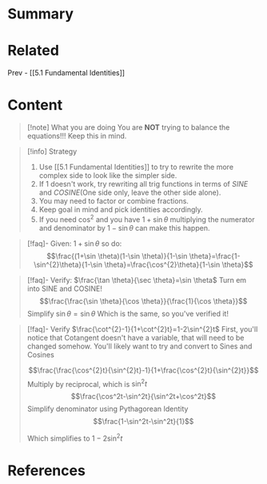 # Summary
# Related
Prev - [[5.1 Fundamental Identities]]
# Content

>[!note] What you are doing
>You are __NOT__ trying to balance the equations!!! Keep this in mind.

>[!info] Strategy
>1. Use [[5.1 Fundamental Identities]] to try to rewrite the more complex side to look like the simpler side.
>2. If 1 doesn't work, try rewriting all trig functions in terms of _SINE_ and _COSINE_(One side only, leave the other side alone).
>3. You may need to factor or combine fractions.
>4. Keep goal in mind and pick identities accordingly.
>5. If you need $\cos^{2}$ and you have $1+\sin \theta$ multiplying the numerator and denominator by $1-\sin \theta$ can make this happen.

>[!faq]- Given: $1+\sin \theta$ so do:
>$$\frac{(1+\sin \theta)(1-\sin \theta)}{1-\sin \theta}=\frac{1-\sin^{2}\theta}{1-\sin \theta}=\frac{\cos^{2}\theta}{1-\sin \theta}$$

>[!faq]- Verify: $\frac{\tan \theta}{\sec \theta}=\sin \theta$
>Turn em into SINE and COSINE!
>$$\frac{\frac{\sin \theta}{\cos \theta}}{\frac{1}{\cos \theta}}$$Simplify
>$\sin \theta=\sin \theta$ Which is the same, so you've verified it!

>[!faq]- Verify $\frac{\cot^{2}-1}{1+\cot^{2}t}=1-2\sin^{2}t$
>First, you'll notice that Cotangent doesn't have a variable, that will need to be changed somehow.
>You'll likely want to try and convert to Sines and Cosines
>
>$$\frac{\frac{\cos^{2}t}{\sin^{2}t}-1}{1+\frac{\cos^{2}t}{\sin^{2}t}}$$
>Multiply by reciprocal, which is $\sin^{2}t$
>$$\frac{\cos^2t-\sin^2t}{\sin^2t+\cos^2t}$$
>Simplify denominator using Pythagorean Identity
>$$\frac{1-\sin^2t-\sin^2t}{1}$$
>
>Which simplifies to $1-2\sin^2t$

# References
